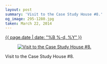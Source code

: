 ```yaml
---
layout: post
summary: 'Visit to the Case Study House #8.'
og_image: 295-1280.jpg
taken: March 22, 2014
---
```


<div class="post">
 <time>
  <a href="/295">
   {{ page.date | date: "%B %-d, %Y" }}
  </a>
 </time>
 <a href="/295">
  <figure data-taken="3/22/2014">
   <img alt="Visit to the Case Study House #8." sizes="(min-width: 700px) 50vw, calc(100vw - 2rem)" src="{{ site.assets_url }}/295-640.jpg" srcset="{{ site.assets_url }}/295-1280.jpg 1280w, {{ site.assets_url }}/295-960.jpg 960w, {{ site.assets_url }}/295-640.jpg 640w, {{ site.assets_url }}/295-320.jpg 320w"/>
  </figure>
 </a>
 <span>
  Visit to the Case Study House #8.
 </span>
</div>
